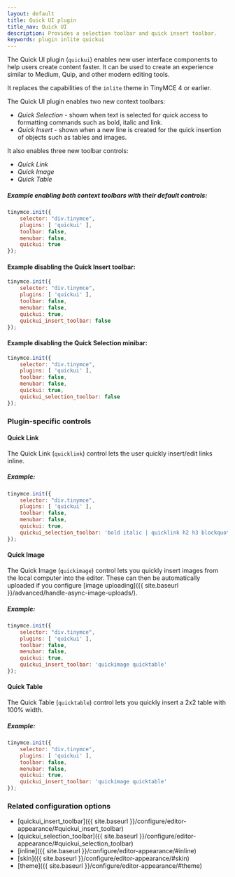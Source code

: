 ```yaml
---
layout: default
title: Quick UI plugin
title_nav: Quick UI
description: Provides a selection toolbar and quick insert toolbar.
keywords: plugin inlite quickui
---
```


The Quick UI plugin (`quickui`) enables new user interface components to help users create content faster. It can be used to create an experience similar to Medium, Quip, and other modern editing tools.

It replaces the capabilities of the `inlite` theme in TinyMCE 4 or earlier.

The Quick UI plugin enables two new context toolbars:

* _Quick Selection_ - shown when text is selected for quick access to formatting commands such as bold, italic and link. 
* _Quick Insert_ - shown when a new line is created for the quick insertion of objects such as tables and images.

It also enables three new toolbar controls:

* _Quick Link_
* _Quick Image_
* _Quick Table_ 


##### Example enabling both context toolbars with their default controls:

```js
tinymce.init({
    selector: "div.tinymce",
    plugins: [ 'quickui' ],
    toolbar: false,
    menubar: false,
    quickui: true
});
```
#### Example disabling the Quick Insert toolbar:

```js
tinymce.init({
    selector: "div.tinymce",
    plugins: [ 'quickui' ],
    toolbar: false,
    menubar: false,
    quickui: true,
    quickui_insert_toolbar: false
});
```

#### Example disabling the Quick Selection minibar:

```js
tinymce.init({
    selector: "div.tinymce",
    plugins: [ 'quickui' ],
    toolbar: false,
    menubar: false,
    quickui: true,
    quickui_selection_toolbar: false
});
```

### Plugin-specific controls

#### Quick Link

The Quick Link (`quicklink`) control lets the user quickly insert/edit links inline.

##### Example:

```js
tinymce.init({
    selector: "div.tinymce",
    plugins: [ 'quickui' ],
    toolbar: false,
    menubar: false,
    quickui: true,
    quickui_selection_toolbar: 'bold italic | quicklink h2 h3 blockquote'
});
```

#### Quick Image

The Quick Image (`quickimage`) control lets you quickly insert images from the local computer into the editor. These can then be automatically uploaded if you configure [image uploading]({{ site.baseurl }}/advanced/handle-async-image-uploads/).

##### Example:

```js
tinymce.init({
    selector: "div.tinymce",
    plugins: [ 'quickui' ],
    toolbar: false,
    menubar: false,
    quickui: true,
    quickui_insert_toolbar: 'quickimage quicktable'
});
```

#### Quick Table

The Quick Table (`quicktable`) control lets you quickly insert a 2x2 table with 100% width.

##### Example:

```js
tinymce.init({
    selector: "div.tinymce",
    plugins: [ 'quickui' ],
    toolbar: false,
    menubar: false,
    quickui: true,
    quickui_insert_toolbar: 'quickimage quicktable'
});
```

### Related configuration options

* [quickui_insert_toolbar]({{ site.baseurl }}/configure/editor-appearance/#quickui_insert_toolbar)
* [quickui_selection_toolbar]({{ site.baseurl }}/configure/editor-appearance/#quickui_selection_toolbar)
* [inline]({{ site.baseurl }}/configure/editor-appearance/#inline)
* [skin]({{ site.baseurl }}/configure/editor-appearance/#skin)
* [theme]({{ site.baseurl }}/configure/editor-appearance/#theme)
